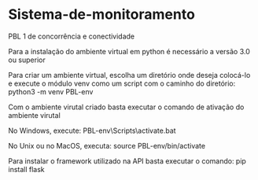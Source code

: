 # Sistema-de-monitoramento
PBL 1 de concorrência e conectividade

Para a instalação do ambiente virtual em python é necessário a versão 3.0 ou superior

Para criar um ambiente virtual, escolha um diretório onde deseja colocá-lo e execute o módulo venv como um script com o caminho do diretório:
python3 -m venv PBL-env

Com o ambiente virutal criado basta executar o comando de ativação do ambiente virutal

No Windows, execute:
PBL-env\Scripts\activate.bat

No Unix ou no MacOS, executa:
source PBL-env/bin/activate

Para instalar o framework utilizado na API basta executar o comando:
pip install flask
